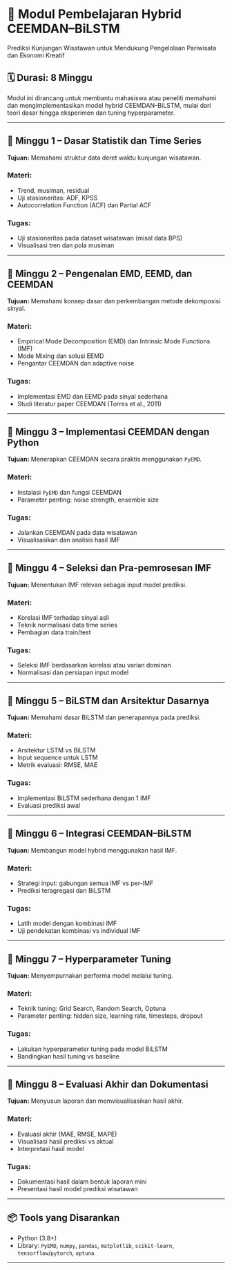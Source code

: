 # 📘 Modul Pembelajaran Hybrid CEEMDAN–BiLSTM
Prediksi Kunjungan Wisatawan untuk Mendukung Pengelolaan Pariwisata dan Ekonomi Kreatif

## 🗓️ Durasi: 8 Minggu
Modul ini dirancang untuk membantu mahasiswa atau peneliti memahami dan mengimplementasikan model hybrid CEEMDAN–BiLSTM, mulai dari teori dasar hingga eksperimen dan tuning hyperparameter.

---

## 🔹 Minggu 1 – Dasar Statistik dan Time Series
**Tujuan:** Memahami struktur data deret waktu kunjungan wisatawan.

### Materi:
- Trend, musiman, residual
- Uji stasioneritas: ADF, KPSS
- Autocorrelation Function (ACF) dan Partial ACF

### Tugas:
- Uji stasioneritas pada dataset wisatawan (misal data BPS)
- Visualisasi tren dan pola musiman

---

## 🔹 Minggu 2 – Pengenalan EMD, EEMD, dan CEEMDAN
**Tujuan:** Memahami konsep dasar dan perkembangan metode dekomposisi sinyal.

### Materi:
- Empirical Mode Decomposition (EMD) dan Intrinsic Mode Functions (IMF)
- Mode Mixing dan solusi EEMD
- Pengantar CEEMDAN dan adaptive noise

### Tugas:
- Implementasi EMD dan EEMD pada sinyal sederhana
- Studi literatur paper CEEMDAN (Torres et al., 2011)

---

## 🔹 Minggu 3 – Implementasi CEEMDAN dengan Python
**Tujuan:** Menerapkan CEEMDAN secara praktis menggunakan `PyEMD`.

### Materi:
- Instalasi `PyEMD` dan fungsi CEEMDAN
- Parameter penting: noise strength, ensemble size

### Tugas:
- Jalankan CEEMDAN pada data wisatawan
- Visualisasikan dan analisis hasil IMF

---

## 🔹 Minggu 4 – Seleksi dan Pra-pemrosesan IMF
**Tujuan:** Menentukan IMF relevan sebagai input model prediksi.

### Materi:
- Korelasi IMF terhadap sinyal asli
- Teknik normalisasi data time series
- Pembagian data train/test

### Tugas:
- Seleksi IMF berdasarkan korelasi atau varian dominan
- Normalisasi dan persiapan input model

---

## 🔹 Minggu 5 – BiLSTM dan Arsitektur Dasarnya
**Tujuan:** Memahami dasar BiLSTM dan penerapannya pada prediksi.

### Materi:
- Arsitektur LSTM vs BiLSTM
- Input sequence untuk LSTM
- Metrik evaluasi: RMSE, MAE

### Tugas:
- Implementasi BiLSTM sederhana dengan 1 IMF
- Evaluasi prediksi awal

---

## 🔹 Minggu 6 – Integrasi CEEMDAN–BiLSTM
**Tujuan:** Membangun model hybrid menggunakan hasil IMF.

### Materi:
- Strategi input: gabungan semua IMF vs per-IMF
- Prediksi teragregasi dari BiLSTM

### Tugas:
- Latih model dengan kombinasi IMF
- Uji pendekatan kombinasi vs individual IMF

---

## 🔹 Minggu 7 – Hyperparameter Tuning
**Tujuan:** Menyempurnakan performa model melalui tuning.

### Materi:
- Teknik tuning: Grid Search, Random Search, Optuna
- Parameter penting: hidden size, learning rate, timesteps, dropout

### Tugas:
- Lakukan hyperparameter tuning pada model BiLSTM
- Bandingkan hasil tuning vs baseline

---

## 🔹 Minggu 8 – Evaluasi Akhir dan Dokumentasi
**Tujuan:** Menyusun laporan dan memvisualisasikan hasil akhir.

### Materi:
- Evaluasi akhir (MAE, RMSE, MAPE)
- Visualisasi hasil prediksi vs aktual
- Interpretasi hasil model

### Tugas:
- Dokumentasi hasil dalam bentuk laporan mini
- Presentasi hasil model prediksi wisatawan

---

## 📦 Tools yang Disarankan
- Python (3.8+)
- Library: `PyEMD`, `numpy`, `pandas`, `matplotlib`, `scikit-learn`, `tensorflow`/`pytorch`, `optuna`

---

